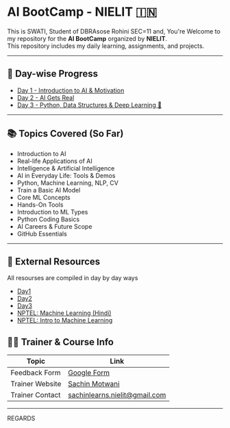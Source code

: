 # AI BootCamp - NIELIT 🇮🇳
This is SWATI, Student of DBRAsose Rohini SEC=11 and, 
You're Welcome to my repository for the **AI BootCamp** organized by **NIELIT**.  
This repository includes my daily learning, assignments, and projects.

---

## 📅 Day-wise Progress

- [Day 1 - Introduction to AI & Motivation](./Day1/Day1_Notes.md)
- [Day 2 - AI Gets Real](./Day2/Day2_Notes.md)
-  [Day 3 -  Python, Data Structures & Deep Learning 🧠](./Day3/Day3_Notes.md)
---

## 📚 Topics Covered (So Far)

- Introduction to AI
- Real-life Applications of AI
- Intelligence & Artificial Intelligence
- AI in Everyday Life: Tools & Demos
- Python, Machine Learning, NLP, CV
- Train a Basic AI Model
- Core ML Concepts
- Hands-On Tools
- Introduction to ML Types
- Python Coding Basics
- AI Careers & Future Scope
- GitHub Essentials

---

## 🔗 External Resources
All resourses are compiled in day by day ways
- [Day1](./Day1/Useful_links.md)
- [Day2](./Day2/Useful_links.md)
- [Day3](./Day3/Useful_link.md)
- [NPTEL: Machine Learning (Hindi)](https://onlinecourses.nptel.ac.in/noc23_cs125/preview)
- [NPTEL: Intro to Machine Learning](https://onlinecourses.nptel.ac.in/noc25_cs46/preview)


## 🧑‍🏫 Trainer & Course Info

| Topic           | Link                                                                 |
|------------------|----------------------------------------------------------------------|
| Feedback Form    | [Google Form](https://forms.gle/vo8SVmPnpY6K8Gnu8)                   |
| Trainer Website  | [Sachin Motwani](https://sachinlearns.com)                           |
| Trainer Contact  | [sachinlearns.nielit@gmail.com](mailto:sachinlearns.nielit@gmail.com) |

---


REGARDS
